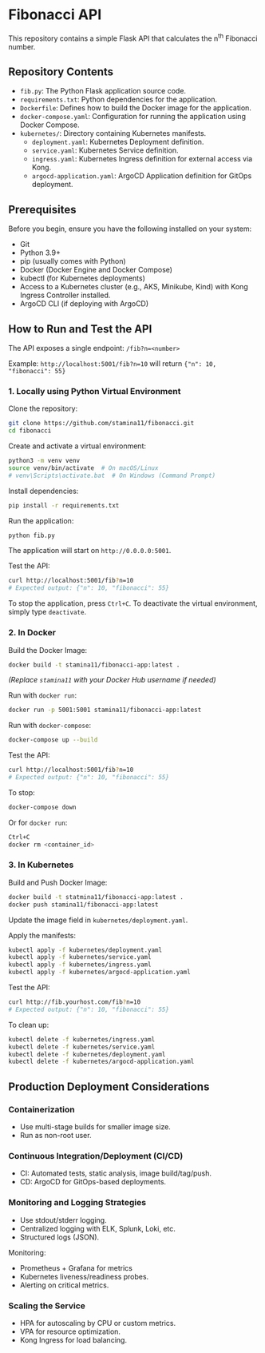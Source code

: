 
# Fibonacci API

This repository contains a simple Flask API that calculates the n<sup>th</sup> Fibonacci number.

## Repository Contents

- `fib.py`: The Python Flask application source code.
- `requirements.txt`: Python dependencies for the application.
- `Dockerfile`: Defines how to build the Docker image for the application.
- `docker-compose.yaml`: Configuration for running the application using Docker Compose.
- `kubernetes/`: Directory containing Kubernetes manifests.
  - `deployment.yaml`: Kubernetes Deployment definition.
  - `service.yaml`: Kubernetes Service definition.
  - `ingress.yaml`: Kubernetes Ingress definition for external access via Kong.
  - `argocd-application.yaml`: ArgoCD Application definition for GitOps deployment.

## Prerequisites

Before you begin, ensure you have the following installed on your system:

- Git
- Python 3.9+
- pip (usually comes with Python)
- Docker (Docker Engine and Docker Compose)
- kubectl (for Kubernetes deployments)
- Access to a Kubernetes cluster (e.g., AKS, Minikube, Kind) with Kong Ingress Controller installed.
- ArgoCD CLI (if deploying with ArgoCD)

## How to Run and Test the API

The API exposes a single endpoint: `/fib?n=<number>`

Example: `http://localhost:5001/fib?n=10` will return `{"n": 10, "fibonacci": 55}`

### 1. Locally using Python Virtual Environment

Clone the repository:

```bash
git clone https://github.com/stamina11/fibonacci.git
cd fibonacci
```


Create and activate a virtual environment:

```bash
python3 -m venv venv
source venv/bin/activate  # On macOS/Linux
# venv\Scripts\activate.bat  # On Windows (Command Prompt)
```

Install dependencies:

```bash
pip install -r requirements.txt
```

Run the application:

```bash
python fib.py
```

The application will start on `http://0.0.0.0:5001`.

Test the API:

```bash
curl http://localhost:5001/fib?n=10
# Expected output: {"n": 10, "fibonacci": 55}
```

To stop the application, press `Ctrl+C`.
To deactivate the virtual environment, simply type `deactivate`.

### 2. In Docker

Build the Docker Image:

```bash
docker build -t stamina11/fibonacci-app:latest .
```

*(Replace `stamina11` with your Docker Hub username if needed)*

Run with `docker run`:

```bash
docker run -p 5001:5001 stamina11/fibonacci-app:latest
```

Run with `docker-compose`:

```bash
docker-compose up --build
```

Test the API:

```bash
curl http://localhost:5001/fib?n=10
# Expected output: {"n": 10, "fibonacci": 55}
```

To stop:

```bash
docker-compose down
```

Or for `docker run`:

```bash
Ctrl+C
docker rm <container_id>
```

### 3. In Kubernetes

Build and Push Docker Image:

```bash
docker build -t statmina11/fibonacci-app:latest .
docker push stamina11/fibonacci-app:latest
```

Update the image field in `kubernetes/deployment.yaml`.

Apply the manifests:

```bash
kubectl apply -f kubernetes/deployment.yaml
kubectl apply -f kubernetes/service.yaml
kubectl apply -f kubernetes/ingress.yaml
kubectl apply -f kubernetes/argocd-application.yaml
```

Test the API:

```bash
curl http://fib.yourhost.com/fib?n=10
# Expected output: {"n": 10, "fibonacci": 55}
```

To clean up:

```bash
kubectl delete -f kubernetes/ingress.yaml
kubectl delete -f kubernetes/service.yaml
kubectl delete -f kubernetes/deployment.yaml
kubectl delete -f kubernetes/argocd-application.yaml
```

## Production Deployment Considerations

### Containerization

- Use multi-stage builds for smaller image size.
- Run as non-root user.

### Continuous Integration/Deployment (CI/CD)

- CI: Automated tests, static analysis, image build/tag/push.
- CD: ArgoCD for GitOps-based deployments.

### Monitoring and Logging Strategies

- Use stdout/stderr logging.
- Centralized logging with ELK, Splunk, Loki, etc.
- Structured logs (JSON).

Monitoring:

- Prometheus + Grafana for metrics
- Kubernetes liveness/readiness probes.
- Alerting on critical metrics.

### Scaling the Service

- HPA for autoscaling by CPU or custom metrics.
- VPA for resource optimization.
- Kong Ingress for load balancing.
